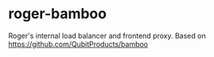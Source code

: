 # roger-bamboo
Roger's internal load balancer and frontend proxy. Based on https://github.com/QubitProducts/bamboo
